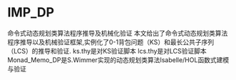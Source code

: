 # IMP_DP
命令式动态规划类算法程序推导及机械化验证
本文给出了命令式动态规划类算法程序推导以及机械验证框架,实例化了0-1背包问题（KS）和最长公共子序列（LCS）的推导和验证.
ks.thy是对KS验证脚本
lcs.thy是对LCS验证脚本
Monad_Memo_DP是S.Wimmer实现的动态规划类算法Isabelle/HOL函数式建模与验证
